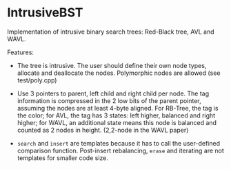 # IntrusiveBST
Implementation of intrusive binary search trees: Red-Black tree, AVL and WAVL.

Features:

* The tree is intrusive. The user should define their own node types, allocate and deallocate the nodes. Polymorphic nodes are allowed (see test/poly.cpp)

* Use 3 pointers to parent, left child and right child per node. The tag information is compressed in the 2 low bits of the parent pointer, assuming the nodes are at least 4-byte aligned. For RB-Tree, the tag is the color; for AVL, the tag has 3 states: left higher, balanced and right higher; for WAVL, an additional state means this node is balanced and counted as 2 nodes in height. (2,2-node in the WAVL paper)

* `search` and `insert` are templates because it has to call the user-defined comparison function. Post-insert rebalancing, `erase` and iterating are not templates for smaller code size.
